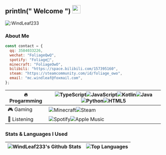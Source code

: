 ## println(" Welcome ") <img src="https://user-images.githubusercontent.com/5679180/79618120-0daffb80-80be-11ea-819e-d2b0fa904d07.gif" width="27">

![:WindLeaf233](https://count.getloli.com/get/@WindLeaf233?theme=rule34)

### About Me

```javascript
const contact = {
  qq: 3584033226,
  wechat: "FoliageQwQ",
  spotify: "Foliage🍃",
  minecraft: "FoliageOwO",
  bilibili: "https://space.bilibili.com/157395160",
  steam: "https://steamcommunity.com/id/foliage_owo",
  email: "mc.windleaf@foxmail.com",
};
```

|🔥 Progarmming|<img alt="TypeScript" src="https://img.shields.io/badge/TypeScript-3178C6?style=for-the-badge&logo=typescript&logoColor=white" /><img alt="JavaScript" src="https://img.shields.io/badge/JavaScript-F7DF1E?style=for-the-badge&logo=javascript&logoColor=333333" /><img alt="Kotlin" src="https://img.shields.io/badge/Kotlin-7F52FF?&style=for-the-badge&logo=kotlin&logoColor=white" /><img alt="Java" src="https://img.shields.io/badge/Java-437291?style=for-the-badge&logo=openjdk&logoColor=white" /><img alt="Python" src="https://img.shields.io/badge/Python-3776AB?style=for-the-badge&logo=python&logoColor=white" /><img alt="HTML5" src="https://img.shields.io/badge/HTML5-E34F26?style=for-the-badge&logo=html5&logoColor=white" />|
|---|---|
|🎮 Gaming|<img alt="Minecraft" src="https://img.shields.io/badge/Minecraft-green?style=for-the-badge&logo=minecraft&logoColor=white" /><img alt="Steam" src="https://img.shields.io/badge/Steam-blue?style=for-the-badge&logo=steam&logoColor=white" />|
|🎵 Listening|<img alt="Spotify" src="https://img.shields.io/badge/Spotify-1DB954?style=for-the-badge&logo=spotify&logoColor=white" /><img alt="Apple Music" src="https://img.shields.io/badge/Apple Music-FA243C?style=for-the-badge&logo=apple music&logoColor=white" />|

### Stats & Languages I Used

<!-- <img src="https://github-profile-summary-cards.vercel.app/api/cards/profile-details?username=WindLeaf233&theme=radical" /> -->

|<img align="center" src="https://github-readme-stats.vercel.app/api?username=WindLeaf233&theme=holi&show_icons=true&count_private=true&hide_border=true" alt="WindLeaf233's Github Stats" />|<img align="center" src="https://github-readme-stats.vercel.app/api/top-langs/?username=WindLeaf233&layout=compact&theme=holi&hide_border=true" alt="Top Languages"/>|
|--|--|
